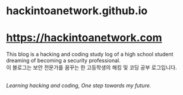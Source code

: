 # hackintoanetwork.github.io
# https://hackintoanetwork.com

This blog is a hacking and coding study log of a high school student dreaming of becoming a security professional.
<br>이 블로그는 보안 전문가를 꿈꾸는 한 고등학생의 해킹 및 코딩 공부 로그입니다.</br>

<br><i>Learning hacking and coding,
One step towards my future.</i></br>


